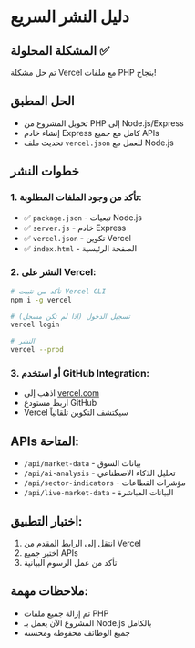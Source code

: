 # دليل النشر السريع

## المشكلة المحلولة ✅
تم حل مشكلة Vercel مع ملفات PHP بنجاح!

## الحل المطبق
- تحويل المشروع من PHP إلى Node.js/Express
- إنشاء خادم Express كامل مع جميع APIs
- تحديث ملف `vercel.json` للعمل مع Node.js

## خطوات النشر

### 1. تأكد من وجود الملفات المطلوبة:
- ✅ `package.json` - تبعيات Node.js
- ✅ `server.js` - خادم Express
- ✅ `vercel.json` - تكوين Vercel
- ✅ `index.html` - الصفحة الرئيسية

### 2. النشر على Vercel:
```bash
# تأكد من تثبيت Vercel CLI
npm i -g vercel

# تسجيل الدخول (إذا لم تكن مسجل)
vercel login

# النشر
vercel --prod
```

### 3. أو استخدم GitHub Integration:
- اذهب إلى [vercel.com](https://vercel.com)
- اربط مستودع GitHub
- Vercel سيكتشف التكوين تلقائياً

## APIs المتاحة:
- `/api/market-data` - بيانات السوق
- `/api/ai-analysis` - تحليل الذكاء الاصطناعي
- `/api/sector-indicators` - مؤشرات القطاعات
- `/api/live-market-data` - البيانات المباشرة

## اختبار التطبيق:
1. انتقل إلى الرابط المقدم من Vercel
2. اختبر جميع APIs
3. تأكد من عمل الرسوم البيانية

## ملاحظات مهمة:
- تم إزالة جميع ملفات PHP
- المشروع الآن يعمل بـ Node.js بالكامل
- جميع الوظائف محفوظة ومحسنة 